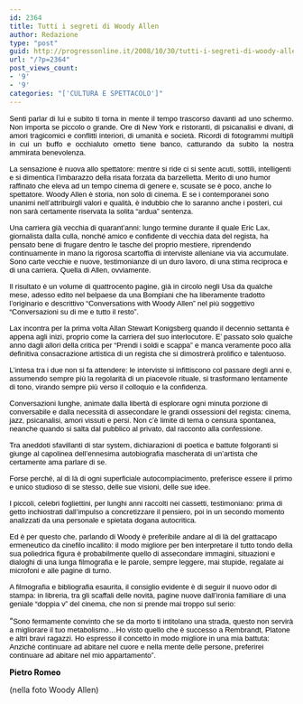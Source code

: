 ```yaml
---
id: 2364
title: Tutti i segreti di Woody Allen
author: Redazione
type: "post"
guid: http://progressonline.it/2008/10/30/tutti-i-segreti-di-woody-allen/
url: "/?p=2364"
post_views_count:
- '9'
- '9'
categories: "['CULTURA E SPETTACOLO']"
---
```


<div align="justify"><span style="font-size: 10pt; font-family: Tahoma"><font color="#000000"><font face="Tahoma, sans-serif"><font size="2">Senti parlar di lui e subito ti torna in mente il tempo trascorso davanti ad uno schermo. Non importa se piccolo o grande. Ore di New York e ristoranti, di psicanalisi e divani, di amori tragicomici e conflitti interiori, di umanità e società. Ricordi di fotogrammi multipli in cui un buffo e occhialuto ometto tiene banco, catturando da subito la nostra ammirata benevolenza.</font></font></font></span></div><span style="font-size: 10pt; font-family: Tahoma"> </span>

<font color="#000000"><font face="Tahoma, sans-serif"><font size="2">La sensazione è nuova allo spettatore: mentre si ride ci si sente acuti, sottili, intelligenti e si dimentica l’imbarazzo della risata forzata da barzelletta. Merito di uno humor raffinato che eleva ad un tempo cinema di genere e, scusate se è poco, anche lo spettatore. Woody Allen è storia, non solo di cinema. E se i contemporanei sono unanimi nell’attribuirgli valori e qualità, è indubbio che lo saranno anche i posteri, cui non sarà certamente riservata la solita “ardua” sentenza. </font></font></font>

<font color="#000000"><font face="Tahoma, sans-serif"><font size="2">Una carriera già vecchia di quarant’anni: lungo termine durante il quale Eric Lax, giornalista dalla culla, nonché amico e confidente di vecchia data del regista, ha pensato bene di frugare dentro le tasche del proprio mestiere, riprendendo continuamente in mano la rigorosa scartoffia di interviste alleniane via via accumulate. Sono carte vecchie e nuove, testimonianze di un duro lavoro, di una stima reciproca e di una carriera. Quella di Allen, ovviamente. </font></font></font>

<font color="#000000"><font face="Tahoma, sans-serif"><font size="2">Il risultato è un volume di quattrocento pagine, già in circolo negli Usa da qualche mese, adesso edito nel belpaese da una Bompiani che ha liberamente tradotto l’originario e descrittivo “Conversations with Woody Allen” nel più soggettivo “Conversazioni su di me e tutto il resto”.</font></font></font>

<font color="#000000"><font face="Tahoma, sans-serif"><font size="2">Lax incontra per la prima volta Allan Stewart Konigsberg quando il decennio settanta è appena agli inizi, proprio come la carriera del suo interlocutore. E’ passato solo qualche anno dagli allori della critica per “Prendi i soldi e scappa” e manca veramente poco alla definitiva consacrazione artistica di un regista che si dimostrerà prolifico e talentuoso. </font></font></font>

<font color="#000000"><font face="Tahoma, sans-serif"><font size="2">L’intesa tra i due non si fa attendere: le interviste si infittiscono col passare degli anni e, assumendo sempre più la regolarità di un piacevole rituale, si trasformano lentamente di tono, virando sempre più verso il colloquio e la confidenza. </font></font></font>

<font color="#000000"><font face="Tahoma, sans-serif"><font size="2">Conversazioni lunghe, animate dalla libertà di esplorare ogni minuta porzione di conversabile e dalla necessità di assecondare le grandi ossessioni del regista: cinema, jazz, psicanalisi, amori vissuti e persi. Non c’è limite di tema o censura spontanea, neanche quando si salta dal pubblico al privato, dal racconto alla confessione.</font></font></font>

<font color="#000000"><font face="Tahoma, sans-serif"><font size="2">Tra aneddoti sfavillanti di star system, dichiarazioni di poetica e battute folgoranti si giunge al capolinea dell’ennesima autobiografia mascherata di un’artista che certamente ama parlare di se.</font></font></font>

<font color="#000000"><font face="Tahoma, sans-serif"><font size="2">Forse perché, al di là di ogni superficiale autocompiacimento, preferisce essere il primo e unico studioso di se stesso, delle sue visioni, delle sue idee. </font></font></font>

<font color="#000000"><font face="Tahoma, sans-serif"><font size="2">I piccoli, celebri fogliettini, per lunghi anni raccolti nei cassetti, testimoniano: prima di getto inchiostrati dall’impulso a concretizzare il pensiero, poi in un secondo momento analizzati da una personale e spietata dogana autocritica.</font></font></font>

<font color="#000000"><font face="Tahoma, sans-serif"><font size="2">Ed è per questo che, parlando di Woody è preferibile andare al di là del grattacapo ermeneutico da cinefilo incallito: il modo migliore per ben interpretare il tutto tondo della sua poliedrica figura è probabilmente quello di assecondare immagini, situazioni e dialoghi di una lunga filmografia e le parole, sempre leggere, mai stupide, regalate ai microfoni e alle pagine di turno. </font></font></font>

<font color="#000000"><font face="Tahoma, sans-serif"><font size="2">A filmografia e bibliografia esaurita, il consiglio evidente è di seguir il nuovo odor di stampa: in libreria, tra gli scaffali delle novità, pagine nuove dall’ironia familiare di una geniale “doppia v” del cinema, che non si prende mai troppo sul serio:</font></font></font>

<font color="#000000">“<font face="Calibri, sans-serif"><font size="2" style="font-size: 11pt"><font face="Tahoma, sans-serif"><font size="2">Sono fermamente convinto che se da morto ti intitolano una strada, questo non servirà a migliorare il tuo metabolismo…Ho visto quello che è successo a Rembrandt, Platone e altri bravi ragazzi. Ho espresso il concetto in modo migliore in una mia battuta: Anziché continuare ad abitare nel cuore e nella mente delle persone, preferirei continuare ad abitare nel mio appartamento”.</font></font></font></font></font>

<font color="#000000">**Pietro Romeo**</font>

(nella foto Woody Allen)